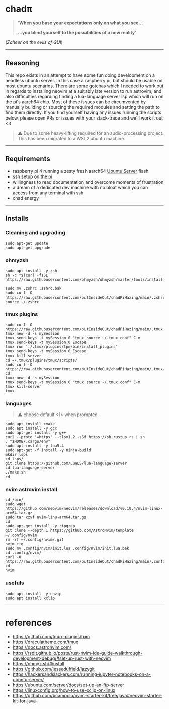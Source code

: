 # chadπ

> '**When you base your expectations only on what you see...**
> 
> **...you blind yourself to the possibilities of a new reality**'

(*Zaheer on the evils of GUI*)

--- 

## Reasoning

This repo exists in an attempt to have some fun doing development on a headless ubuntu server. In this case a raspberry pi, but should be usable on most ubuntu scenarios.
There are some gotchas which I needed to work out in regards to installing neovim at a suitably late version to run astrovim, and also difficulties regarding finding a lua-language server lsp which will run on the pi's aarch64 chip. 
Most of these issues can be circumvented by manually building or sourcing the required modules and setting the path to find them directly.
If you find yourself having any issues running the scripts below, please open PRs or issues with your stack-trace and we'll work it out <3

> ⚠️  Due to some heavy-lifting required for an audio-processing project. This has been migrated to a WSL2 ubuntu machine.


---

## Requirements

- raspberry pi 4 running a zesty fresh aarch64 [Ubuntu Server](https://ubuntu.com/tutorials/how-to-install-ubuntu-on-your-raspberry-pi#1-overview) flash
- [ssh setup on the pi](https://ubuntu.com/tutorials/how-to-install-ubuntu-on-your-raspberry-pi#3-using-advanced-options) 
- willingness to read documentation and overcome moments of frustration
- a dream of a dedicated dev machine with no bloat which you can access from any terminal with ssh
- chad energy

---

## Installs

### Cleaning and upgrading

```
sudo apt-get update
sudo apt-get upgrade
```

### ohmyzsh

```
sudo apt install -y zsh
sh -c "$(curl -fsSL https://raw.githubusercontent.com/ohmyzsh/ohmyzsh/master/tools/install.sh)"
```

```
sudo mv .zshrc .zshrc.bak
sudo curl -O https://raw.githubusercontent.com/outInsideOut/chadPiHazing/main/.zshrc
source ~/.zshrc
```

### tmux plugins
```
sudo curl -O https://raw.githubusercontent.com/outInsideOut/chadPiHazing/main/.tmux.conf
tmux new -d -s mySession
tmux send-keys -t mySession.0 "tmux source ~/.tmux.conf" C-m 
tmux send-keys -t mySession.0 Escape
tmux run './.tmux/plugins/tpm/bin/install_plugins'
tmux send-keys -t mySession.0 Escape
tmux kill-server
cd ~/.tmux/plugins/tmux/scripts/
sudo curl -O https://raw.githubusercontent.com/outInsideOut/chadPiHazing/main/.tmux/plugins/tmux/scripts/dracula.sh
cd
tmux new -d -s mySession
tmux send-keys -t mySession.0 "tmux source ~/.tmux.conf" C-m
tmux kill-server
tmux
```

### languages

> ⚠️ choose default <1> when prompted

```
sudo apt install cmake
sudo apt install -y gcc
sudo apt-get install -y g++
curl --proto '=https' --tlsv1.2 -sSf https://sh.rustup.rs | sh 
. "$HOME/.cargo/env"
sudo apt install -y lua5.4
sudo apt-get -f install -y ninja-build
mkdir lsps
cd lsps/
git clone https://github.com/LuaLS/lua-language-server
cd lua-language-server
./make.sh
cd
```

### nvim astrovim install

```
cd /bin/
sudo wget https://github.com/neovim/neovim/releases/download/v0.10.4/nvim-linux-arm64.tar.gz
sudo tar xzvf nvim-linu-arm64.tar.gz
cd
sudo apt-get install -y ripgrep
git clone --depth 1 https://github.com/AstroNvim/template ~/.config/nvim
rm -rf ~/.config/nvim/.git
nvim +:q
sudo mv .config/nvim/init.lua .config/nvim/init.lua.bak
cd .config/nvim/
curl -O https://raw.githubusercontent.com/outInsideOut/chadPiHazing/main/.config/nvim/init.lua
cd
nvim
```

### usefuls

```
sudo apt install -y unzip
sudo apt install xclip
```

---

# references
- https://github.com/tmux-plugins/tpm
- https://draculatheme.com/tmux
- https://docs.astronvim.com/
- https://rsdlt.github.io/posts/rust-nvim-ide-guide-walkthrough-development-debug/#set-up-rust-with-neovim
- https://ohmyz.sh/#install
- https://github.com/jesseduffield/lazygit 
- https://hackersandslackers.com/running-jupyter-notebooks-on-a-ubuntu-server/
- https://ubuntu.com/server/docs/set-up-an-ftp-server
- https://linuxconfig.org/how-to-use-xclip-on-linux
- https://github.com/bcampolo/nvim-starter-kit/tree/java#neovim-starter-kit-for-java-
